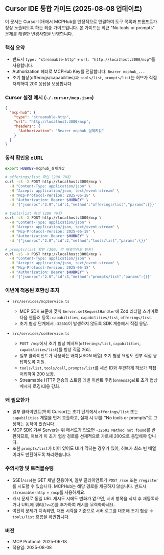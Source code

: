 ## Cursor IDE 통합 가이드 (2025-08-08 업데이트)

이 문서는 Cursor IDE에서 MCPHub를 안정적으로 연결하여 도구 목록과 프롬프트가 정상 노출되도록 하는 최종 가이드입니다. 본 가이드는 최근 "No tools or prompts" 문제를 해결한 변경사항을 반영합니다.

### 핵심 요약
- 반드시 `type: "streamable-http"` + `url: "http://localhost:3000/mcp"`를 사용합니다.
- Authorization 헤더로 MCPHub Key를 전달합니다: `Bearer mcphub_...`
- 초기 협상(offerings/capabilities)과 `tools/list`, `prompts/list`는 허브가 직접 처리하여 200 응답을 보장합니다.

### Cursor 설정 예시 (`~/.cursor/mcp.json`)
```json
{
  "mcp-hub": {
    "type": "streamable-http",
    "url": "http://localhost:3000/mcp",
    "headers": {
      "Authorization": "Bearer mcphub_실제키값"
    }
  }
}
```

### 동작 확인용 cURL
```bash
export HUBKEY=mcphub_실제키값

# offerings/list 확인 (200 기대)
curl -sS -X POST http://localhost:3000/mcp \
  -H "Content-Type: application/json" \
  -H "Accept: application/json, text/event-stream" \
  -H "Mcp-Protocol-Version: 2025-06-18" \
  -H "Authorization: Bearer $HUBKEY" \
  -d '{"jsonrpc":"2.0","id":1,"method":"offerings/list","params":{}}'

# tools/list 확인 (200 기대)
curl -sS -X POST http://localhost:3000/mcp \
  -H "Content-Type: application/json" \
  -H "Accept: application/json, text/event-stream" \
  -H "Mcp-Protocol-Version: 2025-06-18" \
  -H "Authorization: Bearer $HUBKEY" \
  -d '{"jsonrpc":"2.0","id":2,"method":"tools/list","params":{}}'

# prompts/list 확인 (200, 빈 배열이라도 반환)
curl -sS -X POST http://localhost:3000/mcp \
  -H "Content-Type: application/json" \
  -H "Accept: application/json, text/event-stream" \
  -H "Mcp-Protocol-Version: 2025-06-18" \
  -H "Authorization: Bearer $HUBKEY" \
  -d '{"jsonrpc":"2.0","id":3,"method":"prompts/list","params":{}}'
```

### 이번에 적용된 호환성 조치
- `src/services/mcpService.ts`
  - MCP SDK 표준에 맞춰 `Server.setRequestHandler`에 Zod 리터럴 스키마로 다음 핸들러 등록: `capabilities`, `capabilities/list`, `offerings/list`.
  - 초기 협상 단계에서 `-32601`이 발생하지 않도록 SDK 계층에서 직접 응답.

- `src/services/sseService.ts`
  - `POST /mcp`에서 초기 협상 메서드(`offerings/list`, `capabilities`, `capabilities/list`)를 항상 직접 처리.
  - 일부 클라이언트가 사용하는 배치(JSON 배열) 초기 협상 요청도 전부 직접 응답하도록 지원.
  - `tools/list`, `tools/call`, `prompts/list`를 세션 ID와 무관하게 허브가 직접 처리하여 200 보장.
  - Streamable HTTP 전송의 스트림 레벨 이벤트 후킹(`onmessage`)로 초기 협상 메시지 로깅/대응 강화.

### 왜 필요한가
- 일부 클라이언트(특히 Cursor)는 초기 단계에서 `offerings/list` 또는 `capabilities` 계열을 먼저 호출하고, 실패 시 UI를 "No tools or prompts"로 고정하는 동작이 있습니다.
- MCP SDK 기본 Server는 위 메서드가 없으면 `-32601 Method not found`를 반환하므로, 허브가 이 초기 협상 경로를 선제적으로 가로채 200으로 응답해야 합니다.
- 또한 `prompts/list`가 비어 있어도 UI가 막히는 경우가 있어, 허브가 최소 빈 배열이라도 반환하도록 처리했습니다.

### 주의사항 및 트러블슈팅
- SSE(`/sse`)는 GET 채널 전용이며, 일부 클라이언트가 `POST /sse` 또는 `/register`를 시도할 수 있습니다. MCPHub는 해당 경로를 제공하지 않습니다. 반드시 `streamable-http` + `/mcp`를 사용하세요.
- 캐시 문제로 동일 URL 재시도 시에도 변화가 없으면, 서버 항목을 삭제 후 재등록하거나 URL에 쿼리(`?v=2`)를 추가하여 캐시를 무력화하세요.
- 여전히 문제가 지속되면, 재현 시각을 기준으로 서버 로그를 대조해 초기 협상 → `tools/list` 흐름을 확인합니다.

### 버전
- MCP Protocol: 2025-06-18
- 적용일: 2025-08-08


